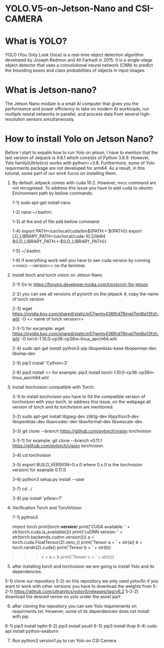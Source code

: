 # YOLO.V5-on-Jetson-Nano and CSI-CAMERA

# What is YOLO? 
YOLO (You Only Look Once) is a real-time object detection algorithm developed by Joseph Redmon and Ali Farhadi in 2015. It is a single-stage object detector that uses a convolutional neural network (CNN) to predict the bounding boxes and class probabilities of objects in input images.

# What is Jetson-nano?
The Jetson Nano module is a small AI computer that gives you the performance and power efficiency to take on modern AI workloads, run multiple neural networks in parallel, and process data from several high-resolution sensors simultaneously.

# How to install Yolo on Jetson Nano?

Before I start to expalin how to run Yolo on jetson, I have to mention that the last version of Jetpack is 4.6.1 which consists of Python 3.6.9. However, Yolo family(Ultrlytics) works with python>=3.8. Furthermore, some of Yolo requirments package are not developed for arm64. As a result, in this tutorial, some part of our work fucos on installing them.

1) By default Jetpack comes with cuda 10.2. However, nvcc command are not recognised. To address this issue you have to add cuda to ubunto Environment path by bellow commands:
   
   1-1) sudo apt-get install nano
   
   1-2) nano ~/.bashrc
   
   1-3) at the end of file add bellow command:
   
   1-4) export PATH=/usr/local/cuda/bin${PATH:+:${PATH}}
        export LD_LIBRARY_PATH=/usr/local/cuda-10.2/lib64\
                         ${LD_LIBRARY_PATH:+:${LD_LIBRARY_PATH}}
   
   1-5) ~/.bashrc
   
   1-6) if everything work well you have to see cuda version by running <<nvcc --version>> on the terminal.
   
3) Install torch and torch vision on Jetson Nano
   
   2-1) Go to https://forums.developer.nvidia.com/t/pytorch-for-jetson
   
   2-2) you can see all versions of pytorch on the jetpack 4, copy the name of torch version
   
   2-3) wget https://nvidia.box.com/shared/static/p57jwntv436lfrd78inwl7iml6p13fzh.whl -O << name of torch version>>
   
   2-3-1) for excample: wget https://nvidia.box.com/shared/static/p57jwntv436lfrd78inwl7iml6p13fzh.whl -O  torch-1.10.0-cp36-cp36m-linux_aarch64.whl
   
   2-4) sudo apt-get install python3-pip libopenblas-base libopenmpi-dev libomp-dev
   
   2-5) pip3 install 'Cython<3'
   
   2-6) pip3 install <<name of torch version>> for example: pip3 install torch-1.10.0-cp36-cp36m-linux_aarch64.whl
   
5) Install torchvision compatible with Torch:
   
   3-1) to install torchvision you have to fid the compatible version of torchvision with your torch, to address this issue, on the webpage all version of torch and its torchvision are mentioned.
   
   3-2) sudo apt-get install libjpeg-dev zlib1g-dev libpython3-dev libopenblas-dev libavcodec-dev libavformat-dev libswscale-dev
   
   3-3) git clone --branch <version of torchvision> https://github.com/pytorch/vision torchvision
   
   3-3-1) for example: git clone --branch v0.11.1 https://github.com/pytorch/vision torchvision
   
   3-4) cd torchvision
   
   3-5) export BUILD_VERSION=0.x.0 where 0.x.0 is the torchvision version( for example 0.11.1)
   
   3-6) python3 setup.py install --user
   
   3-7) cd ../
   
   3-8) pip install 'pillow<7'
   
7) Verification Torch and TorchVision

   7-1) python3
   
     import torch
     print(torch.__version__)
     print('CUDA available: ' + str(torch.cuda.is_available()))
     print('cuDNN version: ' + str(torch.backends.cudnn.version()))
     a = torch.cuda.FloatTensor(2).zero_()
     print('Tensor a = ' + str(a))
     b = torch.randn(2).cuda()
     print('Tensor b = ' + str(b))
  >>> c = a + b
  >>> print('Tensor c = ' + str(c))

5) after installing torch and torchvision we are going to install Yolo and its dependencies.
   
  5-1) clone our repository
  5-2) on this repository we only used yolov5n if you want to work with other versions you have to download the weights from
  5-2-1) https://github.com/ultralytics/yolov5/releases/tag/v6.2
  5-2-2) download the desired verion on yolo under the asset part

6) after cloning the repository you can see Yolo requirements on requirments.txt. However, some of its dependencies does not install with pip
   
  6-1) pip3 install tqdm
  6-2) pip3 install psutil
  6-3) pip3 install thop
  6-4) sudo apt install python-seaborn

7) Run python3 version1.py to run Yolo on CSI Camera
